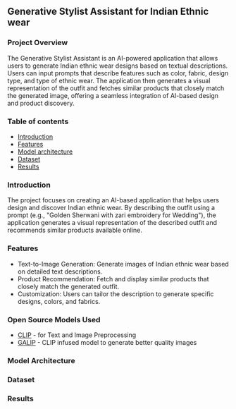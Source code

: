 
## Generative Stylist Assistant for Indian Ethnic wear


### Project Overview
The Generative Stylist Assistant is an AI-powered application that allows users to generate Indian ethnic wear designs based on textual descriptions. Users can input prompts that describe features such as color, fabric, design type, and type of ethnic wear. The application then generates a visual representation of the outfit and fetches similar products that closely match the generated image, offering a seamless integration of AI-based design and product discovery.

### Table of contents
* [Introduction](#introduction)
* [Features](#features)
* [Model architecture](#model-architecture)
* [Dataset](#dataset)
* [Results](#results)


### Introduction
The project focuses on creating an AI-based application that helps users design and discover Indian ethnic wear. By describing the outfit using a prompt (e.g., "Golden Sherwani with zari embroidery for Wedding"), the application generates a visual representation of the described outfit and recommends similar products available online.

### Features
* Text-to-Image Generation: Generate images of Indian ethnic wear based on detailed text descriptions.
* Product Recommendation: Fetch and display similar products that closely match the generated outfit.
* Customization: Users can tailor the description to generate specific designs, colors, and fabrics.


### Open Source Models Used
* [CLIP](#https://github.com/openai/CLIP) - for Text and Image Preprocessing
* [GALIP](#https://github.com/tobran/GALIP) - CLIP infused model to generate better quality images 

### Model Architecture


### Dataset

### Results

